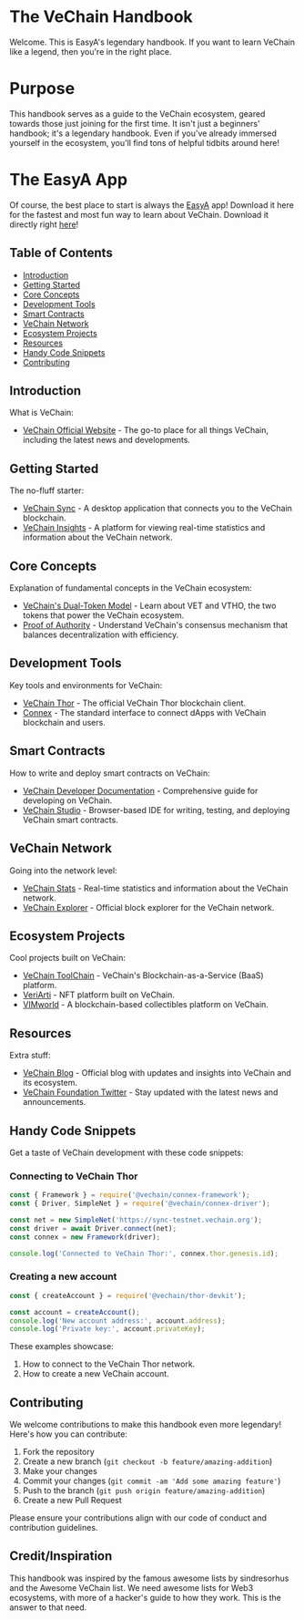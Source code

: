 # The VeChain Handbook

Welcome. This is EasyA's legendary handbook. If you want to learn VeChain like a legend, then you're in the right place.

# Purpose

This handbook serves as a guide to the VeChain ecosystem, geared towards those just joining for the first time. It isn't just a beginners' handbook; it's a legendary handbook. Even if you've already immersed yourself in the ecosystem, you'll find tons of helpful tidbits around here!

# The EasyA App

Of course, the best place to start is always the [EasyA](https://www.easya.io) app! Download it here for the fastest and most fun way to learn about VeChain. Download it directly right [here](https://links.easya.io/links/gotoapp)!

## Table of Contents

- [Introduction](#introduction)
- [Getting Started](#getting-started)
- [Core Concepts](#core-concepts)
- [Development Tools](#development-tools)
- [Smart Contracts](#smart-contracts)
- [VeChain Network](#vechain-network)
- [Ecosystem Projects](#ecosystem-projects)
- [Resources](#resources)
- [Handy Code Snippets](#handy-code-snippets)
- [Contributing](#contributing)

## Introduction

What is VeChain:

- [VeChain Official Website](https://www.vechain.org/) - The go-to place for all things VeChain, including the latest news and developments.

## Getting Started

The no-fluff starter:

- [VeChain Sync](https://env.vechain.org/#sync) - A desktop application that connects you to the VeChain blockchain.
- [VeChain Insights](https://insights.vechain.org/) - A platform for viewing real-time statistics and information about the VeChain network.

## Core Concepts

Explanation of fundamental concepts in the VeChain ecosystem:

- [VeChain's Dual-Token Model](https://www.vechain.org/vechainthor-is-live/) - Learn about VET and VTHO, the two tokens that power the VeChain ecosystem.
- [Proof of Authority](https://www.vechain.org/sustainability/) - Understand VeChain's consensus mechanism that balances decentralization with efficiency.

## Development Tools

Key tools and environments for VeChain:

- [VeChain Thor](https://github.com/vechain/thor) - The official VeChain Thor blockchain client.
- [Connex](https://github.com/vechain/connex) - The standard interface to connect dApps with VeChain blockchain and users.

## Smart Contracts

How to write and deploy smart contracts on VeChain:

- [VeChain Developer Documentation](https://docs.vechain.org/) - Comprehensive guide for developing on VeChain.
- [VeChain Studio](https://studio.vechain.org/) - Browser-based IDE for writing, testing, and deploying VeChain smart contracts.

## VeChain Network

Going into the network level:

- [VeChain Stats](https://vechainstats.com/) - Real-time statistics and information about the VeChain network.
- [VeChain Explorer](https://explore.vechain.org/) - Official block explorer for the VeChain network.

## Ecosystem Projects

Cool projects built on VeChain:

- [VeChain ToolChain](https://www.vechain.com/product/toolchain) - VeChain's Blockchain-as-a-Service (BaaS) platform.
- [VeriArti](https://www.veriart.io/) - NFT platform built on VeChain.
- [VIMworld](https://vimworld.com/) - A blockchain-based collectibles platform on VeChain.

## Resources

Extra stuff:

- [VeChain Blog](https://www.vechain.org/blog/) - Official blog with updates and insights into VeChain and its ecosystem.
- [VeChain Foundation Twitter](https://twitter.com/vechainofficial) - Stay updated with the latest news and announcements.

## Handy Code Snippets

Get a taste of VeChain development with these code snippets:

### Connecting to VeChain Thor

```javascript
const { Framework } = require('@vechain/connex-framework');
const { Driver, SimpleNet } = require('@vechain/connex-driver');

const net = new SimpleNet('https://sync-testnet.vechain.org');
const driver = await Driver.connect(net);
const connex = new Framework(driver);

console.log('Connected to VeChain Thor:', connex.thor.genesis.id);
```

### Creating a new account

```javascript
const { createAccount } = require('@vechain/thor-devkit');

const account = createAccount();
console.log('New account address:', account.address);
console.log('Private key:', account.privateKey);
```

These examples showcase:
1. How to connect to the VeChain Thor network.
2. How to create a new VeChain account.

## Contributing

We welcome contributions to make this handbook even more legendary! Here's how you can contribute:

1. Fork the repository
2. Create a new branch (`git checkout -b feature/amazing-addition`)
3. Make your changes
4. Commit your changes (`git commit -am 'Add some amazing feature'`)
5. Push to the branch (`git push origin feature/amazing-addition`)
6. Create a new Pull Request

Please ensure your contributions align with our code of conduct and contribution guidelines.

## Credit/Inspiration

This handbook was inspired by the famous awesome lists by sindresorhus and the Awesome VeChain list. We need awesome lists for Web3 ecosystems, with more of a hacker's guide to how they work. This is the answer to that need.
